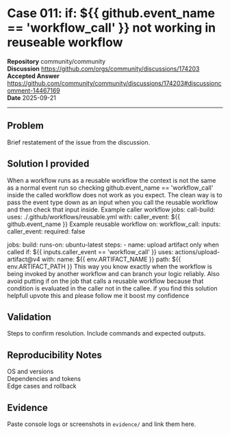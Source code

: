 # Case 011: if: ${{ github.event_name == 'workflow_call' }} not working in reuseable workflow

**Repository** community/community  
**Discussion** https://github.com/orgs/community/discussions/174203  
**Accepted Answer** https://github.com/community/community/discussions/174203#discussioncomment-14467169  
**Date** 2025-09-21

---

## Problem
Brief restatement of the issue from the discussion.

## Solution I provided
When a workflow runs as a reusable workflow the context is not the same as a normal event run so checking github.event_name == 'workflow_call' inside the called workflow does not work as you expect. The clean way is to pass the event type down as an input when you call the reusable workflow and then check that input inside.
Example caller workflow
jobs:
  call-build:
    uses: ./.github/workflows/reusable.yml
    with:
      caller_event: ${{ github.event_name }}
Example reusable workflow
on:
  workflow_call:
    inputs:
      caller_event:
        required: false

jobs:
  build:
    runs-on: ubuntu-latest
    steps:
      - name: upload artifact only when called
        if: ${{ inputs.caller_event == 'workflow_call' }}
        uses: actions/upload-artifact@v4
        with:
          name: ${{ env.ARTIFACT_NAME }}
          path: ${{ env.ARTIFACT_PATH }}
This way you know exactly when the workflow is being invoked by another workflow and can branch your logic reliably. Also avoid putting if on the job that calls a reusable workflow because that condition is evaluated in the caller not in the callee.
if you find this solution helpfull upvote this and please follow me it boost my confidence

## Validation
Steps to confirm resolution. Include commands and expected outputs.

## Reproducibility Notes
OS and versions  
Dependencies and tokens  
Edge cases and rollback

## Evidence
Paste console logs or screenshots in `evidence/` and link them here.

